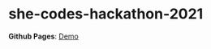 # she-codes-hackathon-2021
**Github Pages**: [Demo](https://baothi250501.github.io/she-codes-hackathon-2021/Front-end/index.html)
